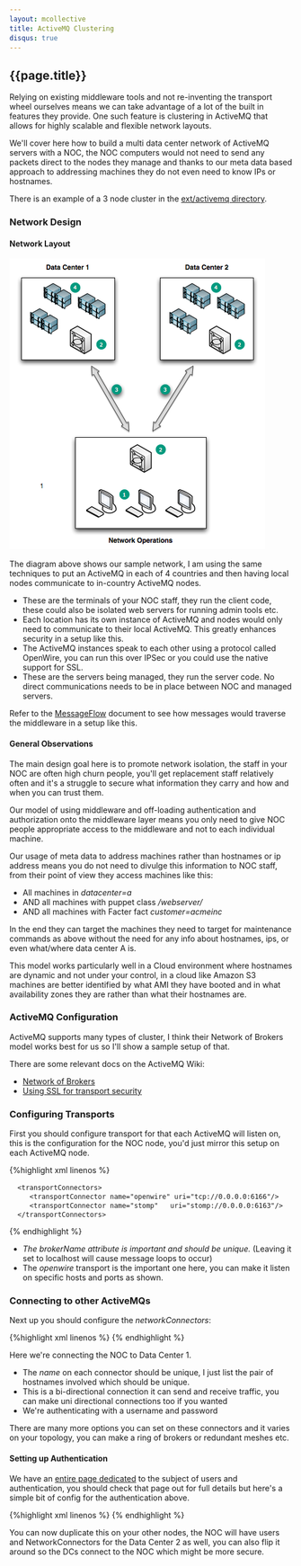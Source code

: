 ```yaml
---
layout: mcollective
title: ActiveMQ Clustering
disqus: true
---
```

[MessageFormat]: /reference/basic/messageformat.html
[MessageFlow]: /reference/basic/messageflow.html
[NetworksOfBrokers]: http://activemq.apache.org/networks-of-brokers.html
[UsingSSL]: http://activemq.apache.org/how-do-i-use-ssl.html
[SecurityWithActiveMQ]: /reference/integration/activemq_security.html
[SampleConfig]: http://github.com/mcollective/marionette-collective/tree/master/ext/activemq/

## {{page.title}}

Relying on existing middleware tools and not re-inventing the transport wheel ourselves means we can take advantage of a lot of the built in features they provide.  One such feature is clustering in ActiveMQ that allows for highly scalable and flexible network layouts.

We'll cover here how to build a multi data center network of ActiveMQ servers with a NOC, the NOC computers would not need to send any packets direct to the nodes they manage and thanks to our meta data based approach to addressing machines they do not even need to know IPs or hostnames.

There is an example of a 3 node cluster in the [ext/activemq directory][SampleConfig].

### Network Design
#### Network Layout

![ActiveMQ Cluster](/images/activemq-multi-locations.png)

The diagram above shows our sample network, I am using the same techniques to put an ActiveMQ in each of 4 countries and then having local nodes communicate to in-country ActiveMQ nodes.

 * These are the terminals of your NOC staff, they run the client code, these could also be isolated web servers for running admin tools etc.
 * Each location has its own instance of ActiveMQ and nodes would only need to communicate to their local ActiveMQ.  This greatly enhances security in a setup like this.
 * The ActiveMQ instances speak to each other using a protocol called OpenWire, you can run this over IPSec or you could use the native support for SSL.
 * These are the servers being managed, they run the server code.  No direct communications needs to be in place between NOC and managed servers.

Refer to the [MessageFlow] document to see how messages would traverse the middleware in a setup like this.

#### General Observations
The main design goal here is to promote network isolation, the staff in your NOC are often high churn people, you'll get replacement staff relatively often and it's a struggle to secure what information they carry and how and when you can trust them.

Our model of using middleware and off-loading authentication and authorization onto the middleware layer means you only need to give NOC people appropriate access to the middleware and not to each individual machine.

Our usage of meta data to address machines rather than hostnames or ip address means you do not need to divulge this information to NOC staff, from their point of view they access machines like this:

 * All machines in _datacenter=a_
 * AND all machines with puppet class _/webserver/_
 * AND all machines with Facter fact _customer=acmeinc_

In the end they can target the machines they need to target for maintenance commands as above without the need for any info about hostnames, ips, or even what/where data center A is.

This model works particularly well in a Cloud environment where hostnames are dynamic and not under your control, in a cloud like Amazon S3 machines are better identified by what AMI they have booted and in what availability zones they are rather than what their hostnames are.

### ActiveMQ Configuration
ActiveMQ supports many types of cluster, I think their Network of Brokers model works best for us so I'll show a sample setup of that.

There are some relevant docs on the ActiveMQ Wiki:

 * [Network of Brokers][NetworksOfBrokers]
 * [Using SSL for transport security][UsingSSL]

### Configuring Transports

First you should configure transport for that each ActiveMQ will listen on, this is the configuration for the NOC node, you'd just mirror this setup on each ActiveMQ node.

{%highlight xml linenos %}
 <broker xmlns="http://activemq.org/config/1.0" brokerName="noc1-broker" useJmx="true"
      dataDirectory="${activemq.base}/data">
 
      <transportConnectors>
         <transportConnector name="openwire" uri="tcp://0.0.0.0:6166"/>
         <transportConnector name="stomp"   uri="stomp://0.0.0.0:6163"/>
      </transportConnectors>
{% endhighlight %}

 * *The _brokerName_ attribute is important and should be unique.* (Leaving it set to localhost will cause message loops to occur)
 * The _openwire_ transport is the important one here, you can make it listen on specific hosts and ports as shown.

### Connecting to other ActiveMQs

Next up you should configure the _networkConnectors_:

{%highlight xml linenos %}
    <networkConnectors>
       <networkConnector name="noc1-dc1amq1" uri="static:(tcp://192.168.1.10:6166)" userName="amq" password="Afuphohxoh" duplex="true"/>
    </networkConnectors>
{% endhighlight %}

Here we're connecting the NOC to Data Center 1.

 * The _name_ on each connector should be unique, I just list the pair of hostnames involved which should be unique.
 * This is a bi-directional connection it can send and receive traffic, you can make uni directional connections too if you wanted
 * We're authenticating with a username and password

There are many more options you can set on these connectors and it varies on your topology, you can make a ring of brokers or redundant meshes etc.

#### Setting up Authentication

We have an [entire page dedicated][SecurityWithActiveMQ] to the subject of users and authentication, you should check that page out for full details but here's a simple bit of config for the authentication above.

{%highlight xml linenos %}
    <plugins>
      <simpleAuthenticationPlugin>
        <users>
          <authenticationUser username="amq" password="Afuphohxoh" groups="admins,everyone"/>
        </users>
      </simpleAuthenticationPlugin>
      <authorizationPlugin>
        <map>
          <authorizationMap>
            <authorizationEntries>
              <authorizationEntry queue=">" write="admins" read="admins" admin="admins" />
              <authorizationEntry topic=">" write="admins" read="admins" admin="admins" />
            </authorizationEntries>
          </authorizationMap>
        </map>
      </authorizationPlugin>
    </plugins>
  </broker>
{% endhighlight %}

You can now duplicate this on your other nodes, the NOC will have users and NetworkConnectors for the Data Center 2 as well, you can also flip it around so the DCs connect to the NOC which might be more secure.
